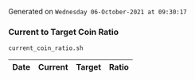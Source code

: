 Generated on `Wednesday 06-October-2021 at 09:30:17`

### Current to Target Coin Ratio
`current_coin_ratio.sh`

Date|Current|Target|Ratio
---|---|---|---
